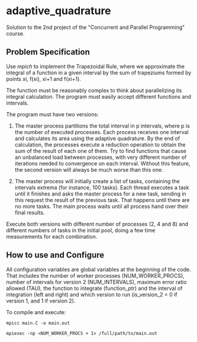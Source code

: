 # adaptive_quadrature
Solution to the 2nd project of the "Concurrent and Parallel Programming" course.


Problem Specification
---------------------

Use *mpich* to implement the Trapezoidal Rule, where we approximate the integral of a function in a given interval by the sum of trapeziums formed by points xi, f(xi), xi+1 and f(xi+1).

The function must be reasonably complex to think about parallelizing its integral calculation. The program must easily accept different functions and intervals.

The program must have two versions:

1. The master process partitions the total interval in p intervals, where p is the number of executed processes. Each process receives one interval and calculates its area using the adaptive quadrature. By the end of calculation, the processes execute a reduction operation to obtain the sum of the result of each one of them. Try to find functions that cause an unbalanced load between processes, with very different number of iterations needed to convergence on each interval. Without this feature, the second version will always be much worse than this one.

2. The master process will initially create a list of tasks, containing the intervals extrema (for instance, 100 tasks). Each thread executes a task until it finishes and asks the master process for a new task, sending in this request the result of the previous task. That happens until there are no more tasks. The main process waits until all process hand over their final results.

Execute both versions with different number of processes (2, 4 and 8) and different numbers of tasks in the initial pool, doing a few time measurements for each combination.


How to use and Configure
------------------------

All configuration variables are global variables at the beginning of the code. That includes the number of worker processes (NUM_WORKER_PROCS), number of intervals for version 2 (NUM_INTERVALS), maximum error ratio allowed (TAU), the function to integrate (function_ptr) and the interval of integration (left and right) and which version to run (is_version_2 = 0 if version 1, and 1 if version 2).

To compile and execute:

`mpicc main.C -o main.out`

`mpiexec -np <NUM_WORKER_PROCS + 1> /full/path/to/main.out`
